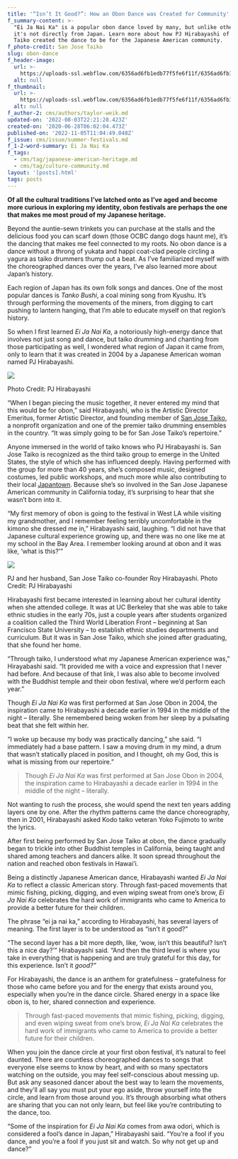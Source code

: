 ```yaml
---
title: '“Isn’t It Good?”: How an Obon Dance was Created for Community'
f_summary-content: >-
  "Ei Ja Nai Ka" is a popular obon dance loved by many, but unlike other dances,
  it's not directly from Japan. Learn more about how PJ Hirabayashi of San Jose
  Taiko created the dance to be for the Japanese American community.
f_photo-credit: San Jose Taiko
slug: obon-dance
f_header-image:
  url: >-
    https://uploads-ssl.webflow.com/6356ad6fb1edb77f5fe6f11f/6356ad6fb1edb744f7e6fc07_5ef8323767a5fea51c994cbb_DSC00599.jpeg
  alt: null
f_thumbnail:
  url: >-
    https://uploads-ssl.webflow.com/6356ad6fb1edb77f5fe6f11f/6356ad6fb1edb70921e6fc06_5ef8384bb2425a3896c31714_San20Jose20Thumbnail.jpeg
  alt: null
f_author-2: cms/authors/taylor-weik.md
updated-on: '2022-08-03T22:21:28.423Z'
created-on: '2020-06-28T06:02:04.473Z'
published-on: '2022-11-05T11:04:49.048Z'
f_issue: cms/issue/summer-festivals.md
f_1-2-word-summary: Ei Ja Nai Ka
f_tags:
  - cms/tag/japanese-american-heritage.md
  - cms/tag/culture-community.md
layout: '[posts].html'
tags: posts
---
```


**Of all the cultural traditions I’ve latched onto as I’ve aged and become more curious in exploring my identity, obon festivals are perhaps the one that makes me most proud of my Japanese heritage.**

Beyond the auntie-sewn trinkets you can purchase at the stalls and the delicious food you can scarf down (those OCBC dango dogs haunt me), it’s the dancing that makes me feel connected to my roots. No obon dance is a dance without a throng of yukata and happi coat-clad people circling a yagura as taiko drummers thump out a beat. As I’ve familiarized myself with the choreographed dances over the years, I’ve also learned more about Japan’s history.

Each region of Japan has its own folk songs and dances. One of the most popular dances is _Tanko Bushi_, a coal mining song from Kyushu. It’s through performing the movements of the miners, from digging to cart pushing to lantern hanging, that I’m able to educate myself on that region’s history.

So when I first learned _Ei Ja Nai Ka_, a notoriously high-energy dance that involves not just song and dance, but taiko drumming and chanting from those participating as well, I wondered what region of Japan it came from, only to learn that it was created in 2004 by a Japanese American woman named PJ Hirabayashi.

![](https://uploads-ssl.webflow.com/6356ad6fb1edb77f5fe6f11f/6356ad6fb1edb7b322e6f5a3_3964559e9799917363fbd72f070650fb.jpg.max578.jpg)

Photo Credit: PJ Hirabayashi

“When I began piecing the music together, it never entered my mind that this would be for obon,” said Hirabayashi, who is the Artistic Director Emeritus, former Artistic Director, and founding member of [San Jose Taiko](https://taiko.org/), a nonprofit organization and one of the premier taiko drumming ensembles in the country. “It was simply going to be for San Jose Taiko’s repertoire.”

Anyone immersed in the world of taiko knows who PJ Hirabayashi is. San Jose Taiko is recognized as the third taiko group to emerge in the United States, the style of which she has influenced deeply. Having performed with the group for more than 40 years, she’s composed music, designed costumes, led public workshops, and much more while also contributing to their local [Japantown](https://jtown.org/). Because she’s so involved in the San Jose Japanese American community in California today, it’s surprising to hear that she wasn’t born into it.

“My first memory of obon is going to the festival in West LA while visiting my grandmother, and I remember feeling terribly uncomfortable in the kimono she dressed me in,” Hirabayashi said, laughing. “I did not have that Japanese cultural experience growing up, and there was no one like me at my school in the Bay Area. I remember looking around at obon and it was like, ‘what is this?’”

![](https://uploads-ssl.webflow.com/6356ad6fb1edb77f5fe6f11f/6356ad6fb1edb72cbfe6f59d_17038833_114045765788849_5330663665838176541_o_1.jpg)

PJ and her husband, San Jose Taiko co-founder Roy Hirabayashi. Photo Credit: PJ Hirabayashi

Hirabayashi first became interested in learning about her cultural identity when she attended college. It was at UC Berkeley that she was able to take ethnic studies in the early 70s, just a couple years after students organized a coalition called the Third World Liberation Front – beginning at San Francisco State University – to establish ethnic studies departments and curriculum. But it was in San Jose Taiko, which she joined after graduating, that she found her home.

“Through taiko, I understood what my Japanese American experience was,” Hirayabashi said. “It provided me with a voice and expression that I never had before. And because of that link, I was also able to become involved with the Buddhist temple and their obon festival, where we’d perform each year.”

Though _Ei Ja Nai Ka_ was first performed at San Jose Obon in 2004, the inspiration came to Hirabayashi a decade earlier in 1994 in the middle of the night – literally. She remembered being woken from her sleep by a pulsating beat that she felt within her.

“I woke up because my body was practically dancing,” she said. “I immediately had a base pattern. I saw a moving drum in my mind, a drum that wasn’t statically placed in position, and I thought, oh my God, this is what is missing from our repertoire.”

> Though _Ei Ja Nai Ka_ was first performed at San Jose Obon in 2004, the inspiration came to Hirabayashi a decade earlier in 1994 in the middle of the night – literally.

Not wanting to rush the process, she would spend the next ten years adding layers one by one. After the rhythm patterns came the dance choreography, then in 2001, Hirabayashi asked Kodo taiko veteran Yoko Fujimoto to write the lyrics.

After first being performed by San Jose Taiko at obon, the dance gradually began to trickle into other Buddhist temples in California, being taught and shared among teachers and dancers alike. It soon spread throughout the nation and reached obon festivals in Hawai’i.

Being a distinctly Japanese American dance, Hirabayashi wanted _Ei Ja Nai Ka_ to reflect a classic American story. Through fast-paced movements that mimic fishing, picking, digging, and even wiping sweat from one’s brow, _Ei Ja Nai Ka_ celebrates the hard work of immigrants who came to America to provide a better future for their children.

The phrase “ei ja nai ka,” according to Hirabayashi, has several layers of meaning. The first layer is to be understood as “isn’t it good?”

“The second layer has a bit more depth, like, ‘wow, isn’t this beautiful? Isn’t this a nice day?’” Hirabayashi said. “And then the third level is where you take in everything that is happening and are truly grateful for this day, for this experience. Isn’t it _good?”_

For Hirabayashi, the dance is an anthem for gratefulness – gratefulness for those who came before you and for the energy that exists around you, especially when you’re in the dance circle. Shared energy in a space like obon is, to her, shared connection and experience.

> Through fast-paced movements that mimic fishing, picking, digging, and even wiping sweat from one’s brow, _Ei Ja Nai Ka_ celebrates the hard work of immigrants who came to America to provide a better future for their children.

When you join the dance circle at your first obon festival, it’s natural to feel daunted. There are countless choreographed dances to songs that everyone else seems to know by heart, and with so many spectators watching on the outside, you may feel self-conscious about messing up. But ask any seasoned dancer about the best way to learn the movements, and they’ll all say you must put your ego aside, throw yourself into the circle, and learn from those around you. It’s through absorbing what others are sharing that you can not only learn, but feel like you’re contributing to the dance, too.

“Some of the inspiration for _Ei Ja Nai Ka_ comes from awa odori, which is considered a fool’s dance in Japan,” Hirabayashi said. “You’re a fool if you dance, and you’re a fool if you just sit and watch. So why not get up and dance?”

